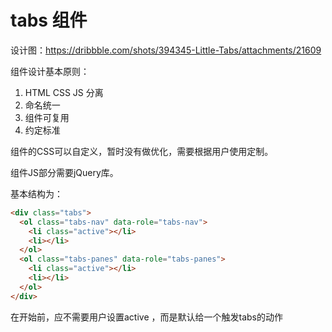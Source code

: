 # tabs 组件

设计图：https://dribbble.com/shots/394345-Little-Tabs/attachments/21609

组件设计基本原则：

1. HTML CSS JS 分离
2. 命名统一
3. 组件可复用
4. 约定标准

组件的CSS可以自定义，暂时没有做优化，需要根据用户使用定制。

组件JS部分需要jQuery库。

基本结构为：

```html
<div class="tabs">
  <ol class="tabs-nav" data-role="tabs-nav">
    <li class="active"></li>
    <li></li>
  </ol>
  <ol class="tabs-panes" data-role="tabs-panes">
    <li class="active"></li>
    <li></li>
  </ol>
</div>
```

在开始前，应不需要用户设置active ，而是默认给一个触发tabs的动作
